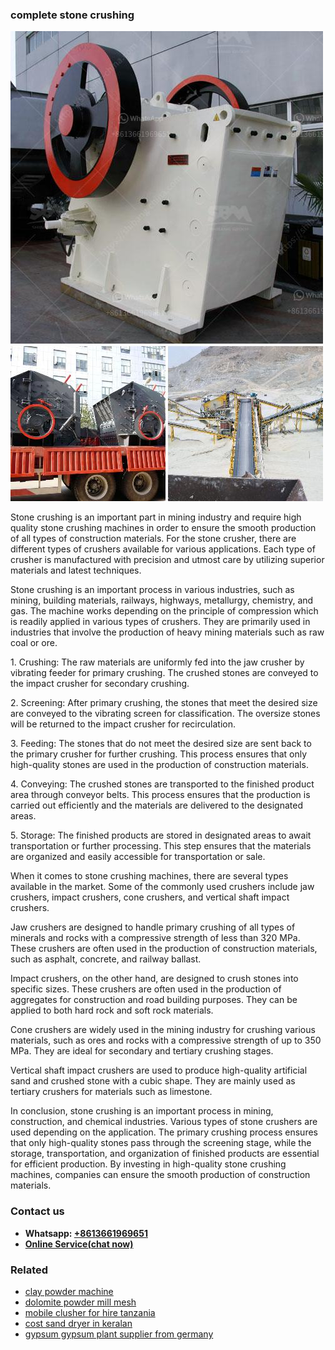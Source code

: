 <h3>complete stone crushing</h3><img src='1708499324.jpg' alt=''><p>Stone crushing is an important part in mining industry and require high quality stone crushing machines in order to ensure the smooth production of all types of construction materials. For the stone crusher, there are different types of crushers available for various applications. Each type of crusher is manufactured with precision and utmost care by utilizing superior materials and latest techniques.</p><p>Stone crushing is an important process in various industries, such as mining, building materials, railways, highways, metallurgy, chemistry, and gas. The machine works depending on the principle of compression which is readily applied in various types of crushers. They are primarily used in industries that involve the production of heavy mining materials such as raw coal or ore.</p><p>1. Crushing: The raw materials are uniformly fed into the jaw crusher by vibrating feeder for primary crushing. The crushed stones are conveyed to the impact crusher for secondary crushing.</p><p>2. Screening: After primary crushing, the stones that meet the desired size are conveyed to the vibrating screen for classification. The oversize stones will be returned to the impact crusher for recirculation.</p><p>3. Feeding: The stones that do not meet the desired size are sent back to the primary crusher for further crushing. This process ensures that only high-quality stones are used in the production of construction materials.</p><p>4. Conveying: The crushed stones are transported to the finished product area through conveyor belts. This process ensures that the production is carried out efficiently and the materials are delivered to the designated areas.</p><p>5. Storage: The finished products are stored in designated areas to await transportation or further processing. This step ensures that the materials are organized and easily accessible for transportation or sale.</p><p>When it comes to stone crushing machines, there are several types available in the market. Some of the commonly used crushers include jaw crushers, impact crushers, cone crushers, and vertical shaft impact crushers.</p><p>Jaw crushers are designed to handle primary crushing of all types of minerals and rocks with a compressive strength of less than 320 MPa. These crushers are often used in the production of construction materials, such as asphalt, concrete, and railway ballast.</p><p>Impact crushers, on the other hand, are designed to crush stones into specific sizes. These crushers are often used in the production of aggregates for construction and road building purposes. They can be applied to both hard rock and soft rock materials.</p><p>Cone crushers are widely used in the mining industry for crushing various materials, such as ores and rocks with a compressive strength of up to 350 MPa. They are ideal for secondary and tertiary crushing stages.</p><p>Vertical shaft impact crushers are used to produce high-quality artificial sand and crushed stone with a cubic shape. They are mainly used as tertiary crushers for materials such as limestone.</p><p>In conclusion, stone crushing is an important process in mining, construction, and chemical industries. Various types of stone crushers are used depending on the application. The primary crushing process ensures that only high-quality stones pass through the screening stage, while the storage, transportation, and organization of finished products are essential for efficient production. By investing in high-quality stone crushing machines, companies can ensure the smooth production of construction materials.</p><h3>Contact us</h3><ul><li><strong>Whatsapp:&nbsp;<a href="https://wa.me/8613661969651">+8613661969651</a></strong></li><li><a href="https://swt.shibang-china.com/?git&amp;zhl&amp;complete stone crushing"><strong>Online Service(chat now)</strong></a></li></ul><h3>Related</h3><ul><li><a href='clay powder machine.md'>clay powder machine</a></li><li><a href='dolomite powder mill mesh.md'>dolomite powder mill mesh</a></li><li><a href='mobile clusher for hire tanzania.md'>mobile clusher for hire tanzania</a></li><li><a href='cost sand dryer in keralan.md'>cost sand dryer in keralan</a></li><li><a href='gypsum gypsum plant supplier from germany.md'>gypsum gypsum plant supplier from germany</a></li></ul>